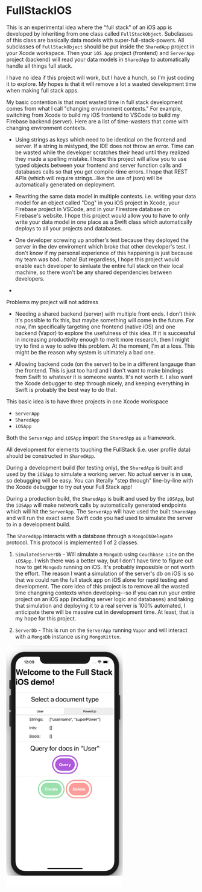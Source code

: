 # FullStackIOS

This is an experimental idea where the "full stack" of an iOS app is developed by inheriting from one class called `FullStackObject`. Subclasses of this class are basically data models with super-full-stack-powers. All subclasses of `FullStackObject` should be put inside the `SharedApp` project in your Xcode workspace. Then your `iOS App` project (frontend) and `ServerApp` project (backend) will read your data models in `SharedApp` to automatically handle all things full stack.

I have no idea if this project will work, but I have a hunch, so I'm just coding it to explore. My hopes is that it will remove a lot a wasted development time when making full stack apps. 

My basic contention is that most wasted time in full stack development comes from what I call "changing environment contexts." For example, switching from Xcode to build my iOS frontend to VSCode to build my Firebase backend (server). Here are a list of time-wasters that come with changing environment contexts.
 
 - Using strings as keys which need to be identical on the frontend and server. If a string is mistyped, the IDE does not throw an error. Time can be wasted while the developer scratches their head until they realized they made a spelling mistake. I hope this project will allow you to use typed objects between your frontend and server function calls and databases calls so that you get compile-time errors. I hope that REST APIs (which will require strings...like the use of json) will be automatically generated on deployment.
  
  - Rewriting the same data model in multiple contexts. i.e. writing your data model for an object called "Dog" in you iOS project in Xcode, your Firebase project in VSCode, and in your Firestore database on Firebase's website. I hope this project would allow you to have to only write your data model in one place as a Swift class which automatically deploys to all your projects and databases.
  
  - One developer screwing up another's test because they deployed the server in the dev enviroment which broke that other developer's test. I don't know if my personal experience of this happening is just because my team was bad...haha! But regardless, I hope this project would enable each developer to simluate the entire full stack on their local machine, so there won't be any shared dependencies between developers.
   
   -
  
  
Problems my project will not address

- Needing a shared backend (server) with multiple front ends. I don't think it's possible to fix this, but maybe something will come in the future. For now, I'm specifically targeting one frontend (native iOS) and one backend (Vapor) to explore the usefulness of this idea. If it is successful in increasing productivity enough to merit more research, then I might try to find a way to solve this problem. At the moment, I'm at a loss. This might be the reason why system is ultimately a bad one.

- Allowing backend code (on the server) to be in a different langauge than the frontend. This is just too hard and I don't want to make bindings from Swift to whatever it is someone wants. It's not worth it. I also want the Xcode debugger to step through nicely, and keeping everything in Swift is probably the best way to do that.

This basic idea is to have three projects in one Xcode workspace

 - `ServerApp`
 - `SharedApp`
 - `iOSApp`

Both the `ServerApp` and `iOSApp` import the `SharedApp` as a framework.

All development for elements touching the FullStack (i.e. user profile data) should be constructed in `SharedApp`.

During a development build (for testing only), the `SharedApp` is built and used by the `iOSApp` to simulate a working server. No actual server is in use, so debugging will be easy. You can literally "step through" line-by-line with the Xcode debugger to try out your Full Stack app!

During a production build, the `SharedApp` is built and used by the `iOSApp`, but the `iOSApp` will make network calls by automatically generated endpoints which will hit the `ServerApp`. The `ServerApp` will have used the built `SharedApp` and will run the exact same Swift code you had used to simulate the server to in a development build.

The `SharedApp` interacts with a database through a `MongoDbDelegate` protocol. This protocol is implemented 1 of 2 classes.

1. `SimulatedServerDb` - Will simulate a `MongoDb` using `Couchbase Lite` on the `iOSApp`. I wish there was a better way, but I don't have time to figure out how to get `Mongodb` running on iOS. It's probably impossible or not worth the effort. The reason I want a simulation of the server's db on iOS is so that we could run the full stack app on iOS alone for rapid testing and development. The core idea of this project is to remove all the wasted time changning contexts when developing--so if you can run your entire project on an iOS app (including server logic and databases) and taking that simulation and deploying it to a real server is 100% automated, I anticipate there will be massive cut in development time. At least, that is my hope for this project.

2. `ServerDb` - This is run on the `ServerApp` running `Vapor` and will interact with a `MongoDb` instance using `MongoKitten`.

![Preview](preview2.png)

